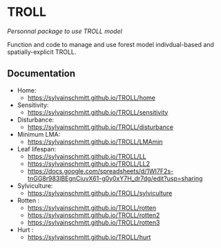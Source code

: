 
<!-- README.md is generated from README.Rmd. Please edit that file -->
TROLL
=====

*Personnal package to use TROLL model*

Function and code to manage and use forest model indivdual-based and spatially-explicit TROLL.

Documentation
-------------

-   Home:
    -   <https://sylvainschmitt.github.io/TROLL/home>
-   Sensitivity:
    -   <https://sylvainschmitt.github.io/TROLL/sensitivity>
-   Disturbance:
    -   <https://sylvainschmitt.github.io/TROLL/disturbance>
-   Minimum LMA:
    -   <https://sylvainschmitt.github.io/TROLL/LMAmin>
-   Leaf lifespan:
    -   <https://sylvainschmitt.github.io/TROLL/LL>
    -   <https://sylvainschmitt.github.io/TROLL/LL2>
    -   <https://docs.google.com/spreadsheets/d/1WI7F2s-tnGG8r983lBEgnCiuvX61-g0y0xY7H_dr7dg/edit?usp=sharing>
-   Sylviculture:
    -   <https://sylvainschmitt.github.io/TROLL/sylviculture>
-   Rotten :
    -   <https://sylvainschmitt.github.io/TROLL/rotten>
    -   <https://sylvainschmitt.github.io/TROLL/rotten2>
    -   <https://sylvainschmitt.github.io/TROLL/rotten3>
-   Hurt :
    -   <https://sylvainschmitt.github.io/TROLL/hurt>

